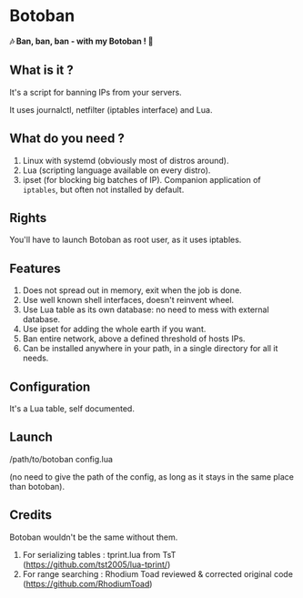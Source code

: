 # Botoban
**:notes: Ban, ban, ban - with my Botoban ! :musical_note:**

## What is it ?

It's a script for banning IPs from your servers.

It uses journalctl, netfilter (iptables interface) and Lua.

## What do you need ?

1. Linux with systemd (obviously most of distros around).
1. Lua (scripting language available on every distro).
1. ipset (for blocking big batches of IP). Companion application of `iptables`, but often not installed by default.

## Rights

You'll have to launch Botoban as root user, as it uses iptables.


## Features
1. Does not spread out in memory, exit when the job is done.
1. Use well known shell interfaces, doesn't reinvent wheel.
1. Use Lua table as its own database: no need to mess with external database.
1. Use ipset for adding the whole earth if you want.
1. Ban entire network, above a defined threshold of hosts IPs.
1. Can be installed anywhere in your path, in a single directory for all it needs.

## Configuration

It's a Lua table, self documented.

## Launch

/path/to/botoban config.lua

(no need to give the path of the config, as long as it stays in the same place than botoban).

## Credits

Botoban wouldn't be the same without them.

1. For serializing tables : tprint.lua from TsT (https://github.com/tst2005/lua-tprint/)
1. For range searching : Rhodium Toad reviewed & corrected original code (https://github.com/RhodiumToad)
